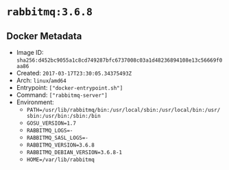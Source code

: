 # `rabbitmq:3.6.8`

## Docker Metadata

- Image ID: `sha256:d452bc9055a1c8cd749287bfc6737008c03a1d48236894108e13c56669f0aa86`
- Created: `2017-03-17T23:30:05.34375493Z`
- Arch: `linux`/`amd64`
- Entrypoint: `["docker-entrypoint.sh"]`
- Command: `["rabbitmq-server"]`
- Environment:
  - `PATH=/usr/lib/rabbitmq/bin:/usr/local/sbin:/usr/local/bin:/usr/sbin:/usr/bin:/sbin:/bin`
  - `GOSU_VERSION=1.7`
  - `RABBITMQ_LOGS=-`
  - `RABBITMQ_SASL_LOGS=-`
  - `RABBITMQ_VERSION=3.6.8`
  - `RABBITMQ_DEBIAN_VERSION=3.6.8-1`
  - `HOME=/var/lib/rabbitmq`
